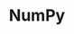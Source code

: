---
codehost: https://github.com/numpy/numpy
logohandle: numpy
sort: numpy
title: NumPy
website: https://www.numpy.org/
wikipedia: https://en.wikipedia.org/wiki/NumPy
---